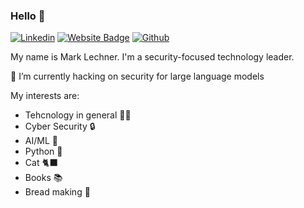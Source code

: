### Hello :wave:

[![Linkedin](https://img.shields.io/badge/-LinkedIn-blue?style=flat&logo=Linkedin&logoColor=white)](https://www.linkedin.com/in/mark-lechner/)
[![Website Badge](https://img.shields.io/badge/-Website-c14438?style=flat&logo=Google-Chrome&logoColor=white&link=https://marklechner.github.io)](https://marklechner.github.io)
[![Github](https://img.shields.io/github/followers/deadbits?label=Follow&style=social)](https://github.com/marklechner)

My name is Mark Lechner. I'm a security-focused technology leader.

🔭 I’m currently hacking on security for large language models

My interests are:
- Tehcnology in general 🧑‍💻
- Cyber Security 🔒
- AI/ML 🤖
- Python 🐍
- Cat 🐈‍⬛
- Books 📚
- Bread making 🍞
